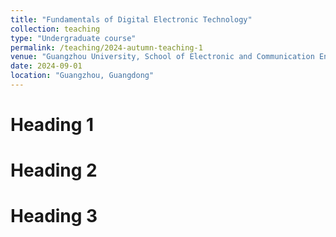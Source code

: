 ```yaml
---
title: "Fundamentals of Digital Electronic Technology"
collection: teaching
type: "Undergraduate course"
permalink: /teaching/2024-autumn-teaching-1
venue: "Guangzhou University, School of Electronic and Communication Engineering"
date: 2024-09-01
location: "Guangzhou, Guangdong"
---
```


Heading 1
======

Heading 2
======

Heading 3
======